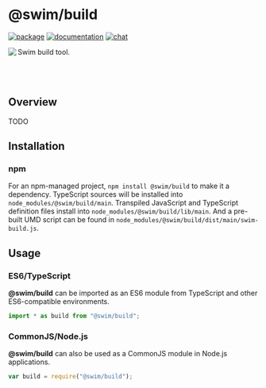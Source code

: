 # @swim/build

[![package](https://img.shields.io/npm/v/@swim/build.svg)](https://www.npmjs.com/package/@swim/build)
[![documentation](https://img.shields.io/badge/doc-TypeDoc-blue.svg)](https://docs.swimos.org/js/latest/modules/_swim_build.html)
[![chat](https://img.shields.io/badge/chat-Gitter-green.svg)](https://gitter.im/swimos/community)

<a href="https://www.swimos.org"><img src="https://docs.swimos.org/readme/marlin-blue.svg" align="left"></a>

Swim build tool.<br><br><br><br>

## Overview

TODO

## Installation

### npm

For an npm-managed project, `npm install @swim/build` to make it a dependency.
TypeScript sources will be installed into `node_modules/@swim/build/main`.
Transpiled JavaScript and TypeScript definition files install into
`node_modules/@swim/build/lib/main`.  And a pre-built UMD script can
be found in `node_modules/@swim/build/dist/main/swim-build.js`.

## Usage

### ES6/TypeScript

**@swim/build** can be imported as an ES6 module from TypeScript and other
ES6-compatible environments.

```typescript
import * as build from "@swim/build";
```

### CommonJS/Node.js

**@swim/build** can also be used as a CommonJS module in Node.js applications.

```javascript
var build = require("@swim/build");
```
